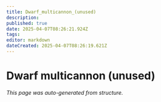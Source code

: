 ```yaml
---
title: Dwarf_multicannon_(unused)
description: 
published: true
date: 2025-04-07T08:26:21.924Z
tags: 
editor: markdown
dateCreated: 2025-04-07T08:26:19.621Z
---
```


# Dwarf multicannon (unused)

*This page was auto-generated from structure.*